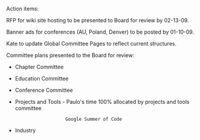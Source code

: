 Action items:

RFP for wiki site hosting to be presented to Board for review by
02-13-09.

Banner ads for conferences (AU, Poland, Denver) to be posted by
01-10-09.

Kate to update Global Committee Pages to reflect current structures.

Committee plans presented to the Board for review:

  - Chapter Committee

<!-- end list -->

  - Education Committee

<!-- end list -->

  - Conference Committee

<!-- end list -->

  - Projects and Tools - Paulo's time 100% allocated by projects and
    tools committee

`                      Google Summer of Code`

  - Industry